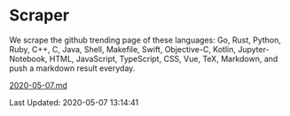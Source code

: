 # Scraper

We scrape the github trending page of these languages: Go, Rust, Python, Ruby, C++, C, Java, Shell, Makefile, Swift, Objective-C, Kotlin, Jupyter-Notebook, HTML, JavaScript, TypeScript, CSS, Vue, TeX, Markdown, and push a markdown result everyday.

[2020-05-07.md](https://github.com/yangwenmai/Scraper/blob/master/2020-05-07.md)

Last Updated: 2020-05-07 13:14:41